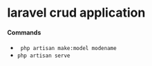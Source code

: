 # laravel crud application

#### Commands
- ``` php artisan make:model modename```
- ```php artisan serve```
